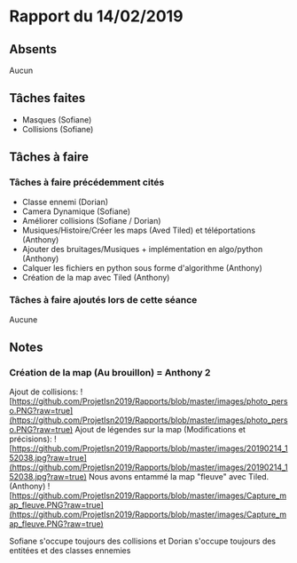 # Rapport du 14/02/2019
## Absents
Aucun
## Tâches faites
- Masques (Sofiane)
- Collisions (Sofiane)
## Tâches à faire
### Tâches à faire précédemment cités
- Classe ennemi (Dorian)
- Camera Dynamique (Sofiane)
- Améliorer collisions (Sofiane / Dorian)
- Musiques/Histoire/Créer les maps (Aved Tiled) et téléportations (Anthony)
- Ajouter des bruitages/Musiques + implémentation en algo/python (Anthony)
- Calquer les fichiers en python sous forme d'algorithme (Anthony)
- Création de la map avec Tiled (Anthony)
### Tâches à faire ajoutés lors de cette séance
Aucune
## Notes
### Création de la map (Au brouillon) = Anthony 2
Ajout de collisions:
![https://github.com/ProjetIsn2019/Rapports/blob/master/images/photo_perso.PNG?raw=true](https://github.com/ProjetIsn2019/Rapports/blob/master/images/photo_perso.PNG?raw=true)
Ajout de légendes sur la map (Modifications et précisions):
![https://github.com/ProjetIsn2019/Rapports/blob/master/images/20190214_152038.jpg?raw=true](https://github.com/ProjetIsn2019/Rapports/blob/master/images/20190214_152038.jpg?raw=true)
Nous avons entammé la map "fleuve" avec Tiled. (Anthony)
![https://github.com/ProjetIsn2019/Rapports/blob/master/images/Capture_map_fleuve.PNG?raw=true](https://github.com/ProjetIsn2019/Rapports/blob/master/images/Capture_map_fleuve.PNG?raw=true)

Sofiane s'occupe toujours des collisions et 
Dorian s'occupe toujours des entitées et des classes ennemies
